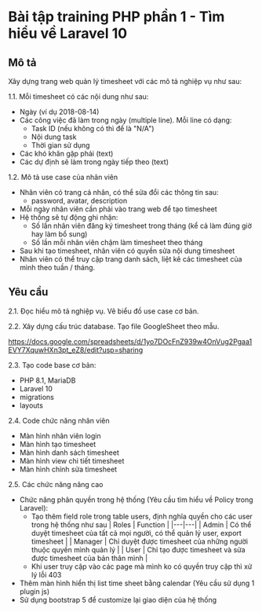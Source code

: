 
# Bài tập training PHP phần 1 - Tìm hiểu về Laravel 10

## Mô tả

Xây dựng trang web quản lý timesheet với các mô tả nghiệp vụ như sau:

1.1. Mỗi timesheet có các nội dung như sau:
- Ngày (ví dụ 2018-08-14)
- Các công việc đã làm trong ngày (multiple line). Mỗi line có dạng:
  - Task ID (nếu không có thì để là "N/A")
  - Nội dung task
  - Thời gian sử dụng
- Các khó khăn gặp phải (text)
- Các dự định sẽ làm trong ngày tiếp theo (text)

1.2. Mô tả use case của nhân viên
- Nhân viên có trang cá nhân, có thể sửa đổi các thông tin sau:
  - password, avatar, description
- Mỗi ngày nhân viên cần phải vào trang web để tạo timesheet
- Hệ thống sẽ tự động ghi nhận:
  - Số lần nhân viên đăng ký timesheet trong tháng (kể cả làm đúng giờ hay làm bổ sung)
  - Số lần mỗi nhân viên chậm làm timesheet theo tháng
- Sau khi tạo timesheet, nhân viên có quyền sửa nội dung timesheet
- Nhân viên có thể truy cập trang danh sách, liệt kê các timesheet của mình theo tuần / tháng.

## Yêu cầu

2.1. Đọc hiểu mô tả nghiệp vụ. Vẽ biểu đồ use case cơ bản.

2.2. Xây dựng cấu trúc database. Tạo file GoogleSheet theo mẫu.

https://docs.google.com/spreadsheets/d/1yo7DOcFnZ939w4OnVug2Pgaa1EVY7XquwHXn3pt_eZ8/edit?usp=sharing

2.3. Tạo code base cơ bản:
- PHP 8.1, MariaDB
- Laravel 10
- migrations
- layouts

2.4. Code chức năng nhân viên
- Màn hình nhân viên login
- Màn hình tạo timesheet
- Màn hình danh sách timesheet
- Màn hình view chi tiết timesheet
- Màn hình chỉnh sửa timesheet

2.5. Các chức năng nâng cao
- Chức năng phân quyền trong hệ thống (Yêu cầu tìm hiểu về Policy trong Laravel):
  - Tạo thêm field role trong table users, định nghĩa quyền cho các user trong hệ thống như sau 
    |  Roles | Function  |
    |---|---|
    | Admin  | Có thể duyệt timesheet của tất cả mọi người, có thể quản lý user, export timesheet  |
    | Manager  |  Chỉ duyệt được timesheet của những người thuộc quyền mình quản lý |
    | User  |  Chỉ tạo được timesheet và sửa được timesheet của bản thân mình |
  - Khi user truy cập vào các page mà mình ko có quyền truy cập thì xử lý lỗi 403
- Thêm màn hình hiển thị list time sheet bằng calendar  (Yêu cầu sử dụng 1 plugin js)
- Sử dụng bootstrap 5 để customize lại giao diện của hệ thống

